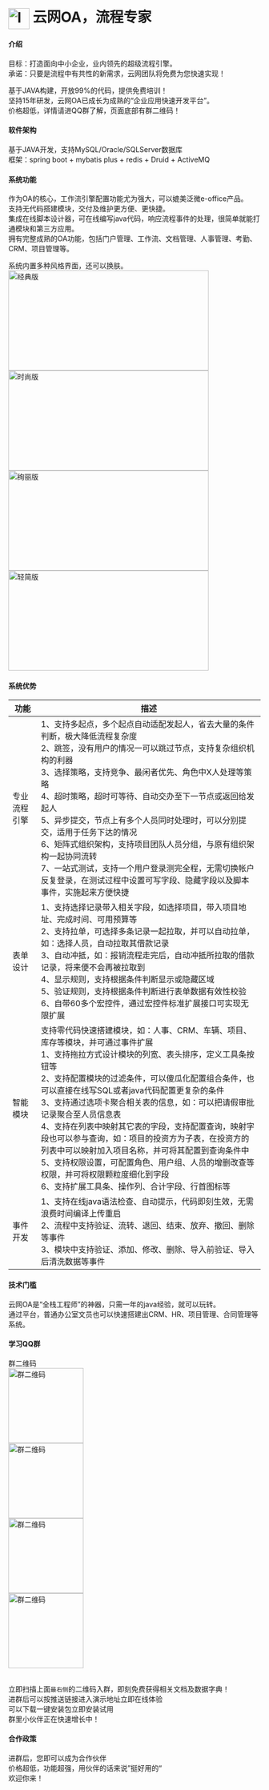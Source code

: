 # <img alt="logo" src="https://gitee.com/bestfeng/yimioa/raw/oa_git6.0/c-main/src/main/webapp/images/git/logo_cwoa.png" style="vertical-align:middle"  width="42" height="42"/>    云网OA，流程专家

#### 介绍

目标：打造面向中小企业，业内领先的超级流程引擎。<br>
承诺：只要是流程中有共性的新需求，云网团队将免费为您快速实现！<br>
	
基于JAVA构建，开放99%的代码，提供免费培训！ <br>
坚持15年研发，云网OA已成长为成熟的“企业应用快速开发平台”。<br>
价格超低，详情请进QQ群了解，页面底部有群二维码！

#### 软件架构

基于JAVA开发，支持MySQL/Oracle/SQLServer数据库<br>
框架：spring boot + mybatis plus + redis + Druid + ActiveMQ<br>

#### 系统功能

作为OA的核心，工作流引擎配置功能尤为强大，可以媲美泛微e-office产品。  <br>
支持无代码搭建模块，交付及维护更方便、更快捷。    <br>
集成在线脚本设计器，可在线编写java代码，响应流程事件的处理，很简单就能打通模块和第三方应用。<br>
拥有完整成熟的OA功能，包括门户管理、工作流、文档管理、人事管理、考勤、CRM、项目管理等。  <br>

系统内置多种风格界面，还可以换肤。<br>
<img alt="经典版" src="http://www.yimihome.com/upfile/att/2019/3/15533959311091584686097.png" width="400" height="200" align="center"/>
<img alt="时尚版" src="http://www.yimihome.com/upfile/att/2019/3/155339595585069552112.png" width="400" height="200" align="center"/>
<br>
<img alt="绚丽版" src="http://www.yimihome.com/upfile/att/2019/3/15533959900231455589150.png" width="400" height="200" align="center"/>
<img alt="轻简版" src="http://www.yimihome.com/upfile/att/2019/3/15533960280471224504503.png" width="400" height="200" align="center"/>

#### 系统优势

| 功能     | 描述                                                 |
|--------|----------------------------------------------------|
| 专业流程引擎 | 1、支持多起点，多个起点自动适配发起人，省去大量的条件判断，极大降低流程复杂度<br/>2、跳签，没有用户的情况一可以跳过节点，支持复杂组织机构的利器<br/>3、选择策略，支持竞争、最闲者优先、角色中X人处理等策略<br/>4、超时策略，超时可等待、自动交办至下一节点或返回给发起人<br/>5、异步提交，节点上有多个人员同时处理时，可以分别提交，适用于任务下达的情况<br/>6、矩阵式组织架构，支持项目团队人员分组，与原有组织架构一起协同流转<br/>7、一站式测试，支持一个用户登录测完全程，无需切换帐户反复登录，在测试过程中设置可写字段、隐藏字段以及脚本事件，实施起来方便快捷 |
| 表单设计     | 1、支持选择记录带入相关字段，如选择项目，带入项目地址、完成时间、可用预算等<br/>2、支持拉单，可选择多条记录一起拉取，并可以自动拉单，如：选择人员，自动拉取其借款记录<br/>3、自动冲抵，如：报销流程走完后，自动冲抵所拉取的借款记录，将来便不会再被拉取到<br/>4、显示规则，支持根据条件判断显示或隐藏区域<br/>5、验证规则，支持根据条件判断进行表单数据有效性校验<br/>6、自带60多个宏控件，通过宏控件标准扩展接口可实现无限扩展                   |
| 智能模块   | 支持零代码快速搭建模块，如：人事、CRM、车辆、项目、库存等模块，并可通过事件扩展<br/>1、支持拖拉方式设计模块的列宽、表头排序，定义工具条按钮等<br/>2、支持配置模块的过滤条件，可以傻瓜化配置组合条件，也可以直接在线写SQL或者java代码配置更复杂的条件<br/>3、支持通过选项卡聚合相关表的信息，如：可以把请假审批记录聚合至人员信息表<br/>4、支持在列表中映射其它表的字段，支持配置查询，映射字段也可以参与查询，如：项目的投资方为子表，在投资方的列表中可以映射加入项目名称，并可将其配置到查询条件中<br/>5、支持权限设置，可配置角色、用户组、人员的增删改查等权限，并可将权限颗粒度细化到字段<br/>6、支持扩展工具条、操作列、合计字段、行首图标等          |
| 事件开发   | 1、支持在线java语法检查、自动提示，代码即刻生效，无需浪费时间编译上传重启<br/>2、流程中支持验证、流转、退回、结束、放弃、撤回、删除等事件<br/>3、模块中支持验证、添加、修改、删除、导入前验证、导入后清洗数据等事件                   |

#### 技术门槛

云网OA是“全栈工程师”的神器，只需一年的java经验，就可以玩转。  <br>
通过平台，普通办公室文员也可以快速搭建出CRM、HR、项目管理、合同管理等系统。<br>

#### 学习QQ群

群二维码<br>
<img alt="群二维码" src="https://gitee.com/bestfeng/yimioa/raw/oa_git6.0/c-main/src/main/webapp/images/git/group1.png" width="150" height="150" align="center"/>  
<img alt="群二维码" src="https://gitee.com/bestfeng/yimioa/raw/oa_git6.0/c-main/src/main/webapp/images/git/group2.png" width="150" height="150" align="center"/>  
<img alt="群二维码" src="https://gitee.com/bestfeng/yimioa/raw/oa_git6.0/c-main/src/main/webapp/images/git/group3.png" width="150" height="150" align="center"/>  
<img alt="群二维码" src="https://gitee.com/bestfeng/yimioa/raw/oa_git6.0/c-main/src/main/webapp/images/git/group6.png" width="150" height="150" align="center"/>  
<br>

立即扫描上面`最右侧`的二维码入群，即刻免费获得相关文档及数据字典！<br>
进群后可以按推送链接进入演示地址立即在线体验<br>
可以下载一键安装包立即安装试用<br>
群里小伙伴正在快速增长中！	<br>

#### 合作政策

进群后，您即可以成为合作伙伴<br>
价格超低，功能超强，用伙伴的话来说”挺好用的“<br>
欢迎你来！
